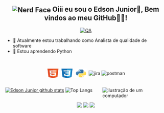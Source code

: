 <div align="center">
  <h2><img src="https://raw.githubusercontent.com/Tarikul-Islam-Anik/Animated-Fluent-Emojis/master/Emojis/Smilies/Nerd%20Face.png" alt="Nerd Face" width="25" height="25" align="center"/> Oiii eu sou o Edson Junior👋, Bem vindos ao meu GitHub👨‍💻!</h2>
</div>
<div align="center">
  <a href="https://github.com/projetos-junior"><img src="https://readme-typing-svg.demolab.com?font=Fira+Code&pause=10&color=F7ED1F&center=true&vCenter=true&&repeat=true&random=false&width=435&lines=Analista de qualidade(QA);Estudante de Python;Apaixonado por tecnologia" alt="QA " /></a>  
</div>

- 🔭 Atualmente estou trabalhando como Analista de qualidade de software
- 🌱 Estou aprendendo Python

##
<div align="center"><br>
  <img align="center" alt="HTML" height="30" width="40"    src="https://raw.githubusercontent.com/devicons/devicon/master/icons/html5/html5-original.svg">
  <img align="center" alt="CSS" height="30" width="40"     src="https://raw.githubusercontent.com/devicons/devicon/master/icons/css3/css3-original.svg">
  <img align="center" alt="Python" height="30" width="40"  src="https://raw.githubusercontent.com/devicons/devicon/master/icons/python/python-original.svg">
  <img align="center" alt="jira" height="30" width="40"    src="https://cdn.jsdelivr.net/gh/devicons/devicon@latest/icons/jira/jira-original.svg" />
  <img align="center" alt="postman" height="30" width="40" src="https://cdn.jsdelivr.net/gh/devicons/devicon@latest/icons/postman/postman-original.svg" />        
</div>


##

[![Edson Junior github stats](https://github-readme-stats.vercel.app/api?username=projetos-junior\&include_all_commits=true\&rank_icon=github\&show_icons=true\&theme=dracula\&count_private=true)](https://github.com/projetos-junior)
![Top Langs](https://github-readme-stats.vercel.app/api/top-langs/?username=projetos-junior&theme=dracula\&layout=compact\&size_weight=0.5\&count_weight=0.5)
<img src="https://raw.githubusercontent.com/MicaelliMedeiros/micaellimedeiros/master/image/computer-illustration.png" alt="ilustração de um computador" min-width="200px" max-width="200px" width="200px" align="right">



##

  <div align="center">
    <a href="https://www.linkedin.com/in/edyjunior/" target="_blank"><img src="https://img.shields.io/badge/LinkedIn-0077B5?style=for-the-badge&logo=linkedin&logoColor=white"/></a>
    <a href="https://wa.me/+5511988020276" target="_blank"><img src="https://img.shields.io/badge/WhatsApp-25D366?style=for-the-badge&logo=whatsapp&logoColor=white" /></a>
    <a href="mailto:ejuniior@gmail.com" target="_blank"><img src="https://img.shields.io/badge/Gmail-D14836?style=for-the-badge&logo=gmail&logoColor=white"/></a>
  </div>
</div>





